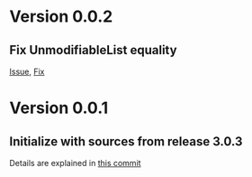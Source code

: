 # Version 0.0.2

## Fix UnmodifiableList equality

[Issue](https://github.com/slimjars/trove4j-main/issues/1),
[Fix](https://github.com/slimjars/trove4j-main/issues/2)

# Version 0.0.1

## Initialize with sources from release 3.0.3

Details are explained in [this commit](
https://github.com/slimjars/trove4j-main/commit/4a1d063a1015afbb1c846327e0e20346d60a6e80)

